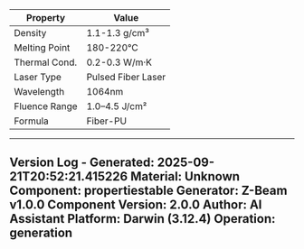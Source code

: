 | Property | Value |
|----------|-------|
| Density | 1.1-1.3 g/cm³ |
| Melting Point | 180-220°C |
| Thermal Cond. | 0.2-0.3 W/m·K |
| Laser Type | Pulsed Fiber Laser |
| Wavelength | 1064nm |
| Fluence Range | 1.0–4.5 J/cm² |
| Formula | Fiber-PU |


---
Version Log - Generated: 2025-09-21T20:52:21.415226
Material: Unknown
Component: propertiestable
Generator: Z-Beam v1.0.0
Component Version: 2.0.0
Author: AI Assistant
Platform: Darwin (3.12.4)
Operation: generation
---